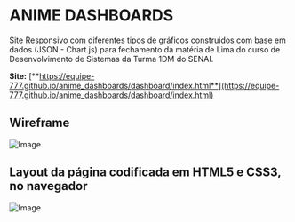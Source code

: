 # ANIME DASHBOARDS
Site Responsivo com diferentes tipos de gráficos construidos com base em dados (JSON - Chart.js) para fechamento da matéria de Lima do curso de Desenvolvimento de Sistemas da Turma 1DM do SENAI.

**Site:** [**https://equipe-777.github.io/anime_dashboards/dashboard/index.html**](https://equipe-777.github.io/anime_dashboards/dashboard/index.html)

## Wireframe

![Image](https://raw.githubusercontent.com/Luccazx12/anime_dashboards/main/dashboard/Wireframe/wireframe.png)


## **Layout da página codificada em HTML5 e CSS3, no navegador**

![Image](https://raw.githubusercontent.com/Luccazx12/anime_dashboards/main/dashboard/images/anime_dashboards.JPG)
